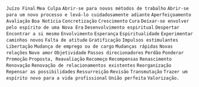 `Juízo Final` `Mea Culpa` `Abrir-se para novos métodos de trabalho` `Abrir-se para um novo processo e levá-lo cuidadosamente adiante` `Aperfeiçoamento` `Avaliação` `Boa Notícia` `Concretização` `Crescimento` `Cura` `Deixar-se envolver pelo espírito de uma Nova Era` `Desenvolvimento espiritual` `Despertar` `Encontrar a si mesmo` `Envolvimento` `Esperança` `Espiritualidade` `Experimentar caminhos novos` `Falta de atitude` `Gratificação` `Impulsos estimulantes` `Libertação` `Mudança de emprego ou de cargo` `Mudanças rápidas` `Novas relações` `Novo amor` `Objetividade` `Passos direcionadores` `Perdão` `Ponderar` `Promoção` `Proposta, Reavaliação` `Recomeço` `Recompensas` `Renascimento` `Renovação` `Renovação de relacionamentos existentes` `Reorganização` `Repensar as possibilidades` `Ressurreição` `Revisão` `Transmutação` `Trazer um espírito novo para a vida profissional` `União perfeita` `Valorização.`  